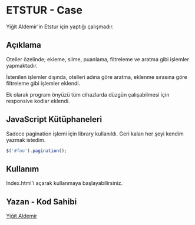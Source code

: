 # ETSTUR - Case

Yiğit Aldemir'in Etstur için yaptığı çalışmadır.

## Açıklama

Oteller özelinde; ekleme, silme, puanlama, filtreleme ve aratma gibi işlemler yapmaktadır.

İstenilen işlemler dışında, otelleri adına göre aratma, eklenme sırasına göre filtreleme gibi işlemler eklendi. 

Ek olarak program önyüzü tüm cihazlarda düzgün çalışabilmesi için responsive kodlar eklendi.

## JavaScript Kütüphaneleri

Sadece pagination işlemi için library kullanıldı. Geri kalan her şeyi kendim yazmak istedim.

```javascript
$('#foo').pagination();
```

## Kullanım

Index.html'i açarak kullanmaya başlayabilirsiniz.

## Yazan - Kod Sahibi
[Yiğit Aldemir](https://yigitaldemir.com)